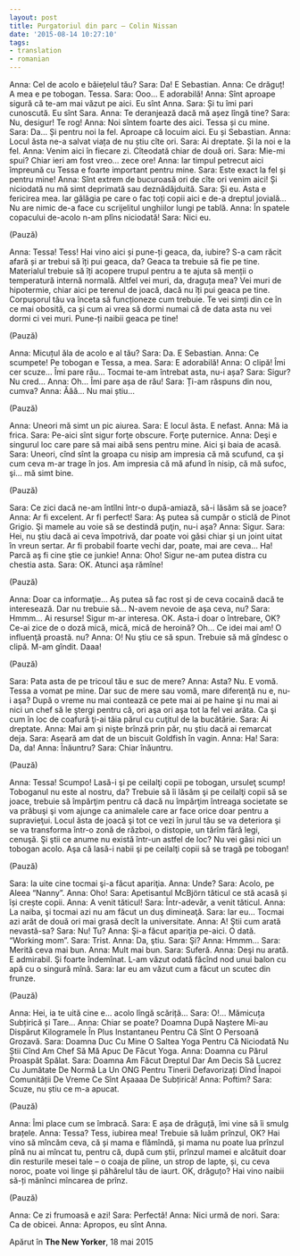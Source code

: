 ```yaml
---
layout: post
title: Purgatoriul din parc – Colin Nissan
date: '2015-08-14 10:27:10'
tags:
- translation
- romanian
---
```


Anna: Cel de acolo e băiețelul tău?
Sara: Da! E Sebastian.
Anna: Ce drăguț! A mea e pe tobogan. Tessa.
Sara: Ooo… E adorabilă!
Anna: Sînt aproape sigură că te-am mai văzut pe aici. Eu sînt Anna.
Sara: Și tu îmi pari cunoscută. Eu sînt Sara.
Anna: Te deranjează dacă mă așez lîngă tine?
Sara: Nu, desigur! Te rog!
Anna: Noi sîntem foarte des aici. Tessa și cu mine.
Sara: Da… Și pentru noi la fel. Aproape că locuim aici. Eu și Sebastian.
Anna: Locul ăsta ne-a salvat viața de nu știu cîte ori.
Sara: Ai dreptate. Și la noi e la fel.
Anna: Venim aici în fiecare zi. Cîteodată chiar de două ori.
Sara: Mie-mi spui? Chiar ieri am fost vreo… zece ore!
Anna: Iar timpul petrecut aici împreună cu Tessa e foarte important pentru mine.
Sara: Este exact la fel și pentru mine!
Anna: Sînt extrem de bucuroasă ori de cîte ori venim aici! Și niciodată nu mă simt deprimată sau deznădăjduită.
Sara: Și eu. Asta e fericirea mea. Iar gălăgia pe care o fac toți copii aici e de-a dreptul jovială… Nu are nimic de-a face cu scrijelitul unghiilor lungi pe tablă.
Anna: În spatele copacului de-acolo n-am plîns niciodată!
Sara: Nici eu.

(Pauză)

Anna: Tessa! Tess! Hai vino aici și pune-ți geaca, da, iubire? S-a cam răcit afară și ar trebui să îți pui geaca, da? Geaca ta trebuie să fie pe tine. Materialul trebuie să îți acopere trupul pentru a te ajuta să menții o temperatură internă normală. Altfel vei muri, da, draguța mea? Vei muri de hipotermie, chiar aici pe terenul de joacă, dacă nu îți pui geaca pe tine. Corpușorul tău va înceta să funcționeze cum trebuie. Te vei simți din ce în ce mai obosită, ca și cum ai vrea să dormi numai că de data asta nu vei dormi ci vei muri. Pune-ți naibii geaca pe tine!

(Pauză)

Anna: Micuțul ăla de acolo e al tău?
Sara: Da. E Sebastian.
Anna: Ce scumpete! Pe tobogan e Tessa, a mea.
Sara: E adorabilă!
Anna: O clipă! Îmi cer scuze… Îmi pare rău… Tocmai te-am întrebat asta, nu-i așa?
Sara: Sigur? Nu cred…
Anna: Oh… Îmi pare așa de rău!
Sara: Ți-am răspuns din nou, cumva?
Anna: Ăăă… Nu mai știu…

(Pauză)

Anna: Uneori mă simt un pic aiurea.
Sara: E locul ăsta. E nefast.
Anna: Mă ia frica.
Sara: Pe-aici sînt sigur forţe obscure. Forţe puternice.
Anna: Deşi e singurul loc care pare să mai aibă sens pentru mine. Aici şi baia de acasă.
Sara: Uneori, cînd sînt la groapa cu nisip am impresia că mă scufund, ca şi cum ceva m-ar trage în jos. Am impresia că mă afund în nisip, că mă sufoc, şi… mă simt bine.

(Pauză)

Sara: Ce zici dacă ne-am întîlni într-o după-amiază, să-i lăsăm să se joace?
Anna: Ar fi excelent. Ar fi perfect!
Sara: Aş putea să cumpăr o sticlă de Pinot Grigio. Şi mamele au voie să se destindă puţin, nu-i aşa?
Anna: Sigur.
Sara: Hei, nu ştiu dacă ai ceva împotrivă, dar poate voi găsi chiar şi un joint uitat în vreun sertar. Ar fi probabil foarte vechi dar, poate, mai are ceva… Ha! Parcă aş fi cine ştie ce junkie!
Anna: Oho! Sigur ne-am putea distra cu chestia asta.
Sara: OK. Atunci aşa rămîne!

(Pauză)

Anna: Doar ca informaţie… Aş putea să fac rost și de ceva cocaină dacă te interesează. Dar nu trebuie să… N-avem nevoie de aşa ceva, nu?
Sara: Hmmm… Ai resurse! Sigur m-ar interesa. OK. Asta-i doar o întrebare, OK? Ce-ai zice de o doză mică, mică, mică de heroină? Oh… Ce idei mai am! O influenţă proastă. nu?
Anna: O! Nu ştiu ce să spun. Trebuie să mă gîndesc o clipă. M-am gîndit. Daaa!

(Pauză)

Sara: Pata asta de pe tricoul tău e suc de mere?
Anna: Asta? Nu. E vomă. Tessa a vomat pe mine. Dar suc de mere sau vomă, mare diferenţă nu e, nu-i aşa? După o vreme nu mai contează ce pete mai ai pe haine şi nu mai ai nici un chef să le ştergi pentru că, ori aşa ori aşa tot la fel vei arăta. Ca şi cum în loc de coafură ţi-ai tăia părul cu cuţitul de la bucătărie.
Sara: Ai dreptate.
Anna: Mai am şi nişte brînză prin păr, nu ştiu dacă ai remarcat deja.
Sara: Aseară am dat de un biscuit Goldfish în vagin.
Anna: Ha!
Sara: Da, da!
Anna: Înăuntru?
Sara: Chiar înăuntru.

(Pauză)

Anna: Tessa! Scumpo! Lasă-i şi pe ceilalţi copii pe tobogan, ursuleţ scump! Toboganul nu este al nostru, da? Trebuie să îi lăsăm şi pe ceilalţi copii să se joace, trebuie să împărţim pentru că dacă nu împărţim întreaga societate se va prăbuşi şi vom ajunge ca animalele care ar face orice doar pentru a supravieţui. Locul ăsta de joacă şi tot ce vezi în jurul tău se va deteriora şi se va transforma într-o zonă de război, o distopie, un tărîm fără legi, cenuşă. Şi ştii ce anume nu există într-un astfel de loc? Nu vei găsi nici un tobogan acolo. Aşa că lasă-i nabii şi pe ceilalţi copii să se tragă pe tobogan!

(Pauză)

Sara: Ia uite cine tocmai şi-a făcut apariţia.
Anna: Unde?
Sara: Acolo, pe Aleea “Nanny”.
Anna: Oho!
Sara: Apetisantul McBjörn tăticul ce stă acasă și își crește copii.
Anna: A venit tăticul!
Sara: Într-adevăr, a venit tăticul.
Anna: La naiba, şi tocmai azi nu am făcut un duş dimineaţă.
Sara: Iar eu… Tocmai azi arăt de două ori mai grasă decît la universitate.
Anna: A! Ştii cum arată nevastă-sa?
Sara: Nu! Tu?
Anna: Şi-a făcut apariţia pe-aici. O dată. “Working mom”.
Sara: Trist.
Anna: Da, ştiu.
Sara: Şi?
Anna: Hmmm…
Sara: Merită ceva mai bun.
Anna: Mult mai bun.
Sara: Suferă.
Anna: Deşi nu arată. E admirabil. Şi foarte îndemînat. L-am văzut odată făcînd nod unui balon cu apă cu o singură mînă.
Sara: Iar eu am văzut cum a făcut un scutec din frunze.

(Pauză)

Anna: Hei, ia te uită cine e… acolo lîngă scăriță…
Sara: O!… Mămicuța Subțirică și Tare…
Anna: Chiar se poate? Doamna După Naștere Mi-au Dispărut Kilogramele În Plus Instantaneu Pentru Că Sînt O Persoană Grozavă.
Sara: Doamna Duc Cu Mine O Saltea Yoga Pentru Că Niciodată Nu Știi Cînd Am Chef Să Mă Apuc De Făcut Yoga.
Anna: Doamna cu Părul Proaspăt Spălat.
Sara: Doamna Am Făcut Dreptul Dar Am Decis Să Lucrez Cu Jumătate De Normă La Un ONG Pentru Tinerii Defavorizați Dînd Înapoi Comunității De Vreme Ce Sînt Așaaaa De Subțirică!
Anna: Poftim?
Sara: Scuze, nu știu ce m-a apucat.

(Pauză)

Anna: Îmi place cum se îmbracă.
Sara: E așa de drăguță, îmi vine să îi smulg brațele.
Anna: Tessa? Tess, iubirea mea! Trebuie să luăm prînzul, OK? Hai vino să mîncăm ceva, că și mama e flămîndă, și mama nu poate lua prînzul pînă nu ai mîncat tu, pentru că, după cum știi, prînzul mamei e alcătuit doar din resturile mesei tale – o coaja de pîine, un strop de lapte, și, cu ceva noroc, poate voi linge și păhărelul tău de iaurt. OK, drăguțo? Hai vino naibii să-ți mănînci mîncarea de prînz.

(Pauză)

Anna: Ce zi frumoasă e azi!
Sara: Perfectă!
Anna: Nici urmă de nori.
Sara: Ca de obicei.
Anna: Apropos, eu sînt Anna.

Apărut în **The New Yorker**, 18 mai 2015